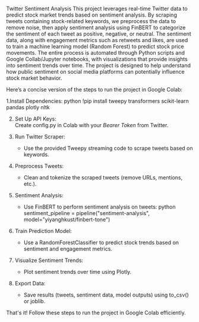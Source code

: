 Twitter Sentiment Analysis
This project leverages real-time Twitter data to predict stock market trends based on sentiment analysis. By scraping tweets containing stock-related keywords, we preprocess the data to remove noise, then apply sentiment analysis using FinBERT to categorize the sentiment of each tweet as positive, negative, or neutral. The sentiment data, along with engagement metrics such as retweets and likes, are used to train a machine learning model (Random Forest) to predict stock price movements. The entire process is automated through Python scripts and Google Collab/Jupyter notebooks, with visualizations that provide insights into sentiment trends over time. The project is designed to help understand how public sentiment on social media platforms can potentially influence stock market behavior.

Here’s a concise version of the steps to run the project in Google Colab:

1.Install Dependencies:
   python
   !pip install tweepy transformers scikit-learn pandas plotly nltk
   

2. Set Up API Keys:  
   Create config.py in Colab with your *Bearer Token* from Twitter.

3. Run Twitter Scraper:
   - Use the provided Tweepy streaming code to scrape tweets based on keywords.

4. Preprocess Tweets:
   - Clean and tokenize the scraped tweets (remove URLs, mentions, etc.).

5. Sentiment Analysis:
   - Use FinBERT to perform sentiment analysis on tweets:
   python
   sentiment_pipeline = pipeline("sentiment-analysis", model="yiyanghkust/finbert-tone")
   

6. Train Prediction Model:
   - Use a RandomForestClassifier to predict stock trends based on sentiment and engagement metrics.

7. Visualize Sentiment Trends:
   - Plot sentiment trends over time using Plotly.

8. Export Data:  
   - Save results (tweets, sentiment data, model outputs) using to_csv() or joblib.

That's it! Follow these steps to run the project in Google Colab efficiently.
